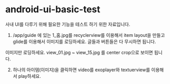 # android-ui-basic-test
사내 UI를 다루기 위해 필요한 기능을 테스트 하기 위한 자료입니다.

1. /app/guide 에 있는 1_홈.jpg를 recyclerview를 이용해서 item layout을 만들고 glide를 이용해서 이미지를 로딩하세요.
글들과 버튼들은 다 무시하면 됩니다.

이미지만 로딩하세요. view_01.jpg ~ view_15.jpg 를 center crop으로 보이면 됩니다.

2. 하나의 아이템(이미지)을 클릭하면 video를 exoplayer와 textuerview를 이용해서 play하세요.

